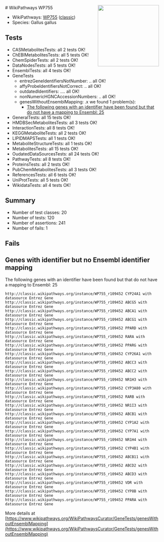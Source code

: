 <img style="float: right; width: 200px" src="https://upload.wikimedia.org/wikipedia/commons/thumb/8/83/Wplogo_with_text_500.png/640px-Wplogo_with_text_500.png" />
# WikiPathways WP755

* WikiPathways: [WP755](https://wikipathways.org/pathways/WP755) ([classic](https://classic.wikipathways.org/instance/WP755))
* Species: Gallus gallus
## Tests
* CASMetabolitesTests: all 2 tests OK!
* ChEBIMetabolitesTests: all 5 tests OK!
* ChemSpiderTests: all 2 tests OK!
* DataNodesTests: all 5 tests OK!
* EnsemblTests: all 4 tests OK!
* GeneTests
    * entrezGeneIdentifiersNotNumber: .. all OK!
    * affyProbeIdentifiersNotCorrect: .. all OK!
    * outdatedIdentifiers: .... all OK!
    * nonNumericHGNCAccessionNumbers: .. all OK!
    * genesWithoutEnsemblMapping: .x we found 1 problem(s):
        * [The following genes with an identifier have been found but that do not have a mapping to Ensembl: 25](#c4e54331)
* GeneralTests: all 15 tests OK!
* HMDBSecMetabolitesTests: all 3 tests OK!
* InteractionTests: all 8 tests OK!
* KEGGMetaboliteTests: all 2 tests OK!
* LIPIDMAPSTests: all 1 tests OK!
* MetaboliteStructureTests: all 1 tests OK!
* MetabolitesTests: all 15 tests OK!
* OudatedDataSourcesTests: all 24 tests OK!
* PathwayTests: all 8 tests OK!
* ProteinsTests: all 2 tests OK!
* PubChemMetabolitesTests: all 3 tests OK!
* ReferencesTests: all 6 tests OK!
* UniProtTests: all 5 tests OK!
* WikidataTests: all 4 tests OK!


## Summary

* Number of test classes: 20
* Number of tests: 120
* Number of assertions: 241
* Number of fails: 1

## Fails

<a name="c4e54331" />

## Genes with identifier but no Ensembl identifier mapping

The following genes with an identifier have been found but that do not have a mapping to Ensembl: 25
```
http://classic.wikipathways.org/instance/WP755_r109452 CYP24A1 with datasource Entrez Gene
http://classic.wikipathways.org/instance/WP755_r109452 ABCG5 with datasource Entrez Gene
http://classic.wikipathways.org/instance/WP755_r109452 ABCA1 with datasource Entrez Gene
http://classic.wikipathways.org/instance/WP755_r109452 ABCG1 with datasource Entrez Gene
http://classic.wikipathways.org/instance/WP755_r109452 PPARD with datasource Entrez Gene
http://classic.wikipathways.org/instance/WP755_r109452 RARA with datasource Entrez Gene
http://classic.wikipathways.org/instance/WP755_r109452 PPARG with datasource Entrez Gene
http://classic.wikipathways.org/instance/WP755_r109452 CYP26A1 with datasource Entrez Gene
http://classic.wikipathways.org/instance/WP755_r109452 ABCC3 with datasource Entrez Gene
http://classic.wikipathways.org/instance/WP755_r109452 ABCC2 with datasource Entrez Gene
http://classic.wikipathways.org/instance/WP755_r109452 NR1H3 with datasource Entrez Gene
http://classic.wikipathways.org/instance/WP755_r109452 CYP3A80 with datasource Entrez Gene
http://classic.wikipathways.org/instance/WP755_r109452 RARB with datasource Entrez Gene
http://classic.wikipathways.org/instance/WP755_r109452 NR1I3 with datasource Entrez Gene
http://classic.wikipathways.org/instance/WP755_r109452 ABCB1 with datasource Entrez Gene
http://classic.wikipathways.org/instance/WP755_r109452 CYP1A2 with datasource Entrez Gene
http://classic.wikipathways.org/instance/WP755_r109452 CYP7A1 with datasource Entrez Gene
http://classic.wikipathways.org/instance/WP755_r109452 NR1H4 with datasource Entrez Gene
http://classic.wikipathways.org/instance/WP755_r109452 CYP4B1 with datasource Entrez Gene
http://classic.wikipathways.org/instance/WP755_r109452 ABCB11 with datasource Entrez Gene
http://classic.wikipathways.org/instance/WP755_r109452 ABCD2 with datasource Entrez Gene
http://classic.wikipathways.org/instance/WP755_r109452 ABCD3 with datasource Entrez Gene
http://classic.wikipathways.org/instance/WP755_r109452 VDR with datasource Entrez Gene
http://classic.wikipathways.org/instance/WP755_r109452 CYP8B with datasource Entrez Gene
http://classic.wikipathways.org/instance/WP755_r109452 PPARA with datasource Entrez Gene
```

More details at [https://www.wikipathways.org/WikiPathwaysCurator/GeneTests/genesWithoutEnsemblMapping](https://www.wikipathways.org/WikiPathwaysCurator/GeneTests/genesWithoutEnsemblMapping)


